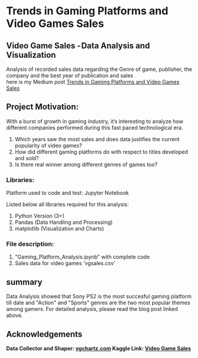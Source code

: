 # Trends in Gaming Platforms and Video Games Sales

## Video Game Sales - Data Analysis and Visualization
Analysis of recorded sales data regarding the Genre of game, publisher, the company and the best year of publication and sales<br>
here is my Medium post <a href="https://medium.com/@moeedkundi/write-a-data-science-blog-post-39b5152633de">Trends in Gaming Platforms and Video Games Sales</a>

## Project Motivation:
With a burst of growth in gaming industry, it’s interesting to analyze how different companies performed during this fast paced technological era.
  <ol>
   <li>Which years saw the most sales and does data justifies the current popularity of video games?
   <li>How did different gaming platforms do with respect to titles developed and sold?
   <li>Is there real winner among different genres of games too?
  </ol>
    
### Libraries:
Platform used to code and test: Jupyter Notebook

Listed below all libraries required for this analysis:
<ol>
<li>Python Version (3+)
<li>Pandas (Data Handling and Processing)
<li>matplotlib (Visualization and Charts)
</ol>


### File description:
<ol>
<li> "Gaming_Platform_Analysis.ipynb" with complete code
<li> Sales data for video games 'vgsales.csv'
</ol>

## summary
Data Analysis showed that Sony PS2 is the most succesful gaming platform till date and "Action" and "Sports" genres are the two most popular themes among gamers. For detailed analysis, please read the blog post linked above. 


## Acknowledgements
<b>Data Collector and Shaper: <a href="vgchartz.com">vgchartz.com</a> Kaggle Link: <a href="https://www.kaggle.com/gregorut/videogamesales/data">Video Game Sales
</a></b>


